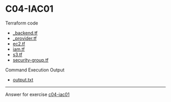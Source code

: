 # C04-IAC01

Terraform code 
- [_backend.tf](_backend.tf)
- [_provider.tf](_provider.tf)
- [ec2.tf](ec2.tf)
- [iam.tf](iam.tf)
- [s3.tf](s3.tf)
- [security-group.tf](security-group.tf)

Command Execution Output
- [output.txt](output.txt)

<!-- Don't change anything below this point-->
<!-- Before commiting, remove both commented lines--> 
***
Answer for exercise [c04-iac01](https://github.com/devopsacademyau/academy/blob/c41e824fb2a2c55e3a30b2371a87e3a7551b6741/classes/04class/exercises/c04-iac01/README.md)
